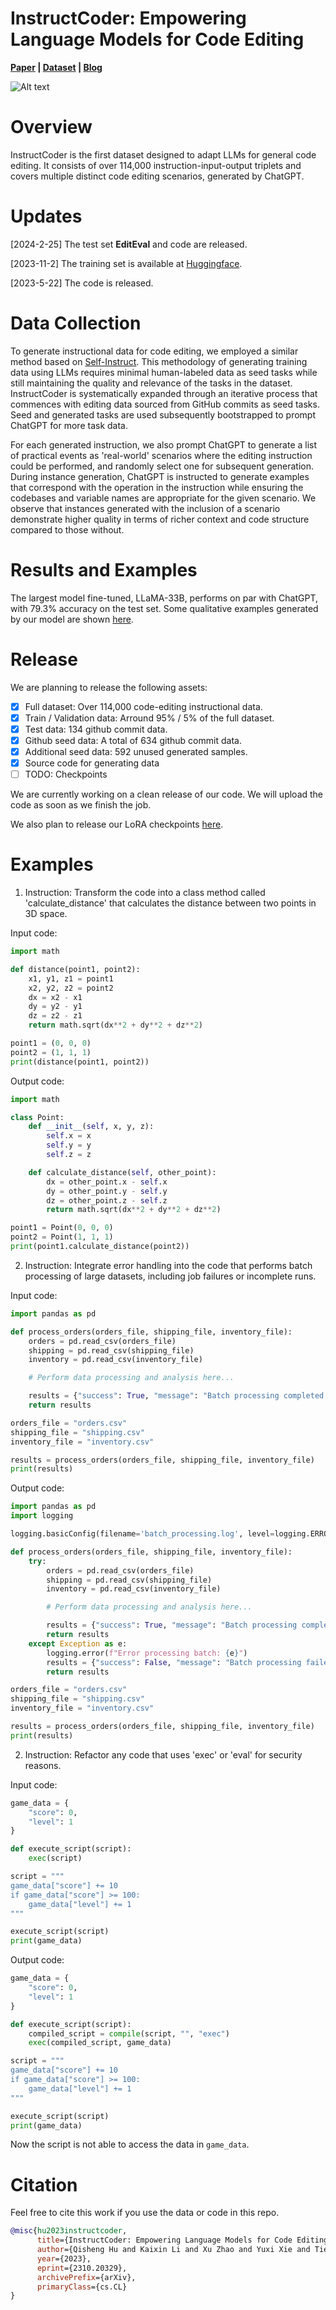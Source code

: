 # InstructCoder: Empowering Language Models for Code Editing

**[Paper](https://arxiv.org/abs/2310.20329) | [Dataset](https://huggingface.co/datasets/happylkx/InstructCoder) | [Blog](https://blog.nus.edu.sg/kaixinli/2023/05/23/codeinstruct/)**

![Alt text](./fig/demo.png "Pipeline & Example")




# Overview
InstructCoder is the first dataset designed to adapt LLMs for general code editing. It consists of over 114,000 instruction-input-output triplets and covers multiple distinct code editing scenarios, generated by ChatGPT. 


# Updates
[2024-2-25] The test set **EditEval** and code are released.

[2023-11-2] The training set is available at [Huggingface](https://huggingface.co/datasets/happylkx/InstructCoder).

[2023-5-22] The code is released.

# Data Collection
To generate instructional data for code editing, we employed a similar method based on [Self-Instruct](https://github.com/yizhongw/self-instruct). This methodology of generating training data using LLMs requires minimal human-labeled data as seed tasks while still maintaining the quality and relevance of the tasks in the dataset. InstructCoder is systematically expanded through an iterative process that commences with editing data sourced from GitHub commits as seed tasks. Seed and generated tasks are used subsequently bootstrapped to prompt ChatGPT for more task data. 

For each generated instruction, we also prompt ChatGPT to generate a list of practical events as 'real-world' scenarios where the editing instruction could be performed, and randomly select one for subsequent generation. During instance generation, ChatGPT is instructed to generate examples that correspond with the operation in the instruction while ensuring the codebases and variable names are appropriate for the given scenario. We observe that instances generated with the inclusion of a scenario demonstrate higher quality in terms of richer context and code structure compared to those without. 


# Results and Examples
The largest model fine-tuned, LLaMA-33B, performs on par with ChatGPT, with 79.3% accuracy on the test set. Some qualitative examples generated by our model are shown [here](#examples).


# Release
We are planning to release the following assets:
- [x] Full dataset: Over 114,000 code-editing instructional data.
- [x] Train / Validation data: Arround 95% / 5% of the full dataset.
- [x] Test data: 134 github commit data.
- [x] Github seed data: A total of 634 github commit data.
- [x] Additional seed data: 592 unused generated samples.
- [x] Source code for generating data
- [ ] TODO: Checkpoints

We are currently working on a clean release of our code. We will upload the code as soon as we finish the job.

We also plan to release our LoRA checkpoints [here](https://huggingface.co/happylkx).


# Examples

1. Instruction: Transform the code into a class method called 'calculate_distance' that calculates the distance between two points in 3D space.

Input code:
```python
import math

def distance(point1, point2):
    x1, y1, z1 = point1
    x2, y2, z2 = point2
    dx = x2 - x1
    dy = y2 - y1
    dz = z2 - z1
    return math.sqrt(dx**2 + dy**2 + dz**2)

point1 = (0, 0, 0)
point2 = (1, 1, 1)
print(distance(point1, point2))
```

Output code:
```python
import math

class Point:
    def __init__(self, x, y, z):
        self.x = x
        self.y = y
        self.z = z

    def calculate_distance(self, other_point):
        dx = other_point.x - self.x
        dy = other_point.y - self.y
        dz = other_point.z - self.z
        return math.sqrt(dx**2 + dy**2 + dz**2)

point1 = Point(0, 0, 0)
point2 = Point(1, 1, 1)
print(point1.calculate_distance(point2))
```

2. Instruction: Integrate error handling into the code that performs batch processing of large datasets, including job failures or incomplete runs.

Input code:
```python
import pandas as pd

def process_orders(orders_file, shipping_file, inventory_file):
    orders = pd.read_csv(orders_file)
    shipping = pd.read_csv(shipping_file)
    inventory = pd.read_csv(inventory_file)

    # Perform data processing and analysis here...

    results = {"success": True, "message": "Batch processing completed successfully."}
    return results

orders_file = "orders.csv"
shipping_file = "shipping.csv"
inventory_file = "inventory.csv"

results = process_orders(orders_file, shipping_file, inventory_file)
print(results)
```

Output code:
```python
import pandas as pd
import logging

logging.basicConfig(filename='batch_processing.log', level=logging.ERROR)

def process_orders(orders_file, shipping_file, inventory_file):
    try:
        orders = pd.read_csv(orders_file)
        shipping = pd.read_csv(shipping_file)
        inventory = pd.read_csv(inventory_file)

        # Perform data processing and analysis here...

        results = {"success": True, "message": "Batch processing completed successfully."}
        return results
    except Exception as e:
        logging.error(f"Error processing batch: {e}")
        results = {"success": False, "message": "Batch processing failed. Please check the input files for any issues."}
        return results

orders_file = "orders.csv"
shipping_file = "shipping.csv"
inventory_file = "inventory.csv"

results = process_orders(orders_file, shipping_file, inventory_file)
print(results)
```

2. Instruction: Refactor any code that uses 'exec' or 'eval' for security reasons.

Input code:
```python
game_data = {
    "score": 0,
    "level": 1
}

def execute_script(script):
    exec(script)

script = """
game_data["score"] += 10
if game_data["score"] >= 100:
    game_data["level"] += 1
"""

execute_script(script)
print(game_data)
```

Output code:
```python
game_data = {
    "score": 0,
    "level": 1
}

def execute_script(script):
    compiled_script = compile(script, "", "exec")
    exec(compiled_script, game_data)

script = """
game_data["score"] += 10
if game_data["score"] >= 100:
    game_data["level"] += 1
"""

execute_script(script)
print(game_data)
```
Now the script is not able to access the data in `game_data`.


# Citation
Feel free to cite this work if you use the data or code in this repo.
```bibtex
@misc{hu2023instructcoder,
      title={InstructCoder: Empowering Language Models for Code Editing}, 
      author={Qisheng Hu and Kaixin Li and Xu Zhao and Yuxi Xie and Tiedong Liu and Hui Chen and Qizhe Xie and Junxian He},
      year={2023},
      eprint={2310.20329},
      archivePrefix={arXiv},
      primaryClass={cs.CL}
}
```
